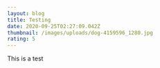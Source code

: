 ```yaml
---
layout: blog
title: Testing
date: 2020-09-25T02:27:09.042Z
thumbnail: /images/uploads/dog-4159596_1280.jpg
rating: 5
---
```

This is a test